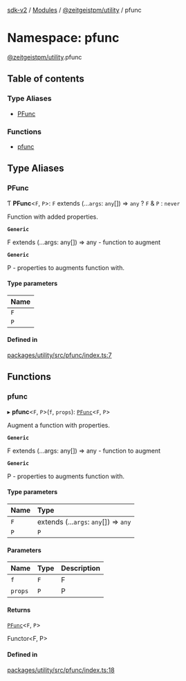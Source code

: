 [sdk-v2](../README.md) / [Modules](../modules.md) / [@zeitgeistpm/utility](zeitgeistpm_utility.md) / pfunc

# Namespace: pfunc

[@zeitgeistpm/utility](zeitgeistpm_utility.md).pfunc

## Table of contents

### Type Aliases

- [PFunc](zeitgeistpm_utility.pfunc.md#pfunc)

### Functions

- [pfunc](zeitgeistpm_utility.pfunc.md#pfunc-1)

## Type Aliases

### PFunc

Ƭ **PFunc**<`F`, `P`\>: `F` extends (...`args`: `any`[]) => `any` ? `F` & `P` : `never`

Function with added properties.

**`Generic`**

F extends (...args: any[]) => any - function to augment

**`Generic`**

P - properties to augments function with.

#### Type parameters

| Name |
| :------ |
| `F` |
| `P` |

#### Defined in

[packages/utility/src/pfunc/index.ts:7](https://github.com/zeitgeistpm/sdk-next/blob/037ec07/packages/utility/src/pfunc/index.ts#L7)

## Functions

### pfunc

▸ **pfunc**<`F`, `P`\>(`f`, `props`): [`PFunc`](zeitgeistpm_utility.pfunc.md#pfunc)<`F`, `P`\>

Augment a function with properties.

**`Generic`**

F extends (...args: any[]) => any - function to augment

**`Generic`**

P - properties to augments function with.

#### Type parameters

| Name | Type |
| :------ | :------ |
| `F` | extends (...`args`: `any`[]) => `any` |
| `P` | `P` |

#### Parameters

| Name | Type | Description |
| :------ | :------ | :------ |
| `f` | `F` | F |
| `props` | `P` | P |

#### Returns

[`PFunc`](zeitgeistpm_utility.pfunc.md#pfunc)<`F`, `P`\>

Functor<F, P>

#### Defined in

[packages/utility/src/pfunc/index.ts:18](https://github.com/zeitgeistpm/sdk-next/blob/037ec07/packages/utility/src/pfunc/index.ts#L18)
